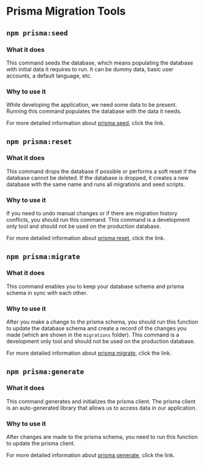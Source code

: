 # Prisma Migration Tools

## `npm prisma:seed`

### What it does

This command seeds the database, which means populating the database with initial data it requires to run. It can be dummy data, basic user accounts, a default language, etc.

### Why to use it

While developing the application, we need some data to be present. Running this command populates the database with the data it needs.

For more detailed information about [prisma seed](https://www.prisma.io/docs/guides/database/seed-database), click the link.

## `npm prisma:reset`

### What it does

This command drops the database if possible or performs a soft reset if the database cannot be deleted. If the database is dropped, it creates a new database with the same name and runs all migrations and seed scripts.

### Why to use it

If you need to undo manual changes or if there are migration history conflicts, you should run this command. This command is a development only tool and should not be used on the production database.

For more detailed information about [prisma reset](https://www.prisma.io/docs/concepts/components/prisma-migrate), click the link.

## `npm prisma:migrate`

### What it does

This command enables you to keep your database schema and prisma schema in sync with each other.

### Why to use it

After you make a change to the prisma schema, you should run this function to update the database schema and create a record of the changes you made (which are shown in the `migrations` folder). This command is a development only tool and should not be used on the production database.

For more detailed information about [prisma migrate](https://www.prisma.io/docs/concepts/components/prisma-migrate), click the link.

## `npm prisma:generate`

### What it does

This command generates and initializes the prisma client. The prisma client is an auto-generated library that allows us to access data in our application.

### Why to use it

After changes are made to the prisma schema, you need to run this function to update the prisma client.

For more detailed information about [prisma generate](https://www.prisma.io/docs/concepts/components/prisma-client/working-with-prismaclient/generating-prisma-client), click the link.
